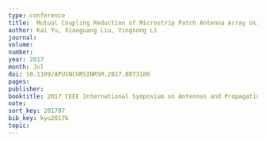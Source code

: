 ```yaml
---
type: conference
title:  Mutual Coupling Reduction of Microstrip Patch Antenna Array Using Modified Split Ring Resonator Metamaterial Structures
author: Kai Yu, Xiaoguang Liu, Yingsong Li
journal:
volume:
number:
year: 2017
month: Jul
doi: 10.1109/APUSNCURSINRSM.2017.8073186
pages:
publisher:
booktitle: 2017 IEEE International Symposium on Antennas and Propagation and USNC-URSI Radio Science Meeting
note:
sort_key: 201707
bib_key: kyu2017b
topic:
---
```

